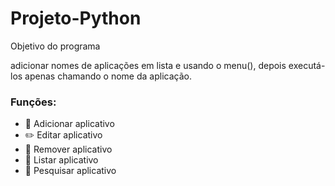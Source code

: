 # Projeto-Python

Objetivo do programa 

adicionar nomes de aplicações em lista e usando o menu(), depois executá-los apenas chamando o nome da aplicação.

### Funções:

- 👦 Adicionar aplicativo
- ✏️ Editar aplicativo
- 🚮 Remover aplicativo
- 📓 Listar aplicativo
- 🔎 Pesquisar aplicativo

